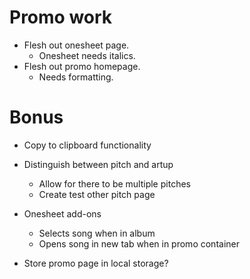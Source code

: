 # Promo work
* Flesh out onesheet page.
    * Onesheet needs italics.
* Flesh out promo homepage.
    * Needs formatting.

# Bonus
* Copy to clipboard functionality

* Distinguish between pitch and artup
    * Allow for there to be multiple pitches
    * Create test other pitch page

* Onesheet add-ons
    * Selects song when in album
    * Opens song in new tab when in promo container


* Store promo page in local storage?
